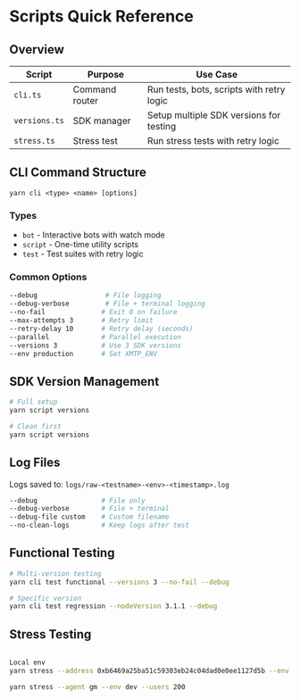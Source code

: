 # Scripts Quick Reference

## Overview

| Script        | Purpose        | Use Case                                  |
| ------------- | -------------- | ----------------------------------------- |
| `cli.ts`      | Command router | Run tests, bots, scripts with retry logic |
| `versions.ts` | SDK manager    | Setup multiple SDK versions for testing   |
| `stress.ts`   | Stress test    | Run stress tests with retry logic         |

## CLI Command Structure

```
yarn cli <type> <name> [options]
```

### Types

- `bot` - Interactive bots with watch mode
- `script` - One-time utility scripts
- `test` - Test suites with retry logic

### Common Options

```bash
--debug                 # File logging
--debug-verbose         # File + terminal logging
--no-fail              # Exit 0 on failure
--max-attempts 3       # Retry limit
--retry-delay 10       # Retry delay (seconds)
--parallel             # Parallel execution
--versions 3           # Use 3 SDK versions
--env production       # Set XMTP_ENV
```

## SDK Version Management

```bash
# Full setup
yarn script versions

# Clean first
yarn script versions
```

## Log Files

Logs saved to: `logs/raw-<testname>-<env>-<timestamp>.log`

```bash
--debug                # File only
--debug-verbose        # File + terminal
--debug-file custom    # Custom filename
--no-clean-logs        # Keep logs after test
```

## Functional Testing

```bash
# Multi-version testing
yarn cli test functional --versions 3 --no-fail --debug

# Specific version
yarn cli test regression --nodeVersion 3.1.1 --debug
```

## Stress Testing

```bash

Local env
yarn stress --address 0xb6469a25ba51c59303eb24c04dad0e0ee1127d5b --env dev --users 200

yarn stress --agent gm --env dev --users 200
```
